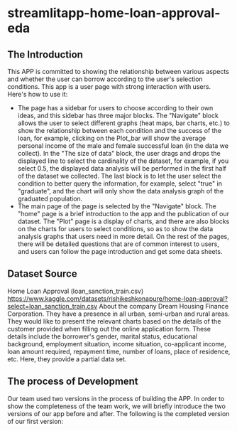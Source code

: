 # streamlitapp-home-loan-approval-eda
## The Introduction

This APP is committed to showing the relationship between various aspects and whether the user can borrow according to the user's selection conditions. This app is a user page with strong interaction with users. Here's how to use it:
* The page has a sidebar for users to choose according to their own ideas, and this sidebar has three major blocks. The "Navigate" block allows the user to select different graphs (heat maps, bar charts, etc.) to show the relationship between each condition and the success of the loan, for example, clicking on the Plot_bar will show the average personal income of the male and female successful loan (in the data we collect). In the "The size of data" block, the user drags and drops the displayed line to select the cardinality of the dataset, for example, if you select 0.5, the displayed data analysis will be performed in the first half of the dataset we collected. The last block is to let the user select the condition to better query the information, for example, select "true" in "graduate", and the chart will only show the data analysis graph of the graduated population.
* The main page of the page is selected by the "Navigate" block. The "home" page is a brief introduction to the app and the publication of our dataset. The "Plot" page is a display of charts, and there are also blocks on the charts for users to select conditions, so as to show the data analysis graphs that users need in more detail. On the rest of the pages, there will be detailed questions that are of common interest to users, and users can follow the page introduction and get some data sheets.

## Dataset Source
Home Loan Approval (loan_sanction_train.csv)
https://www.kaggle.com/datasets/rishikeshkonapure/home-loan-approval?select=loan_sanction_train.csv
About the company Dream Housing Finance Corporation. They have a presence in all urban, semi-urban and rural areas. They would like to present the relevant charts based on the details of the customer provided when filling out the online application form. These details include the borrower's gender, marital status, educational background, employment situation, income situation, co-applicant income, loan amount required, repayment time, number of loans, place of residence, etc. Here, they provide a partial data set.

## The process of Development
Our team used two versions in the process of building the APP. In order to show the completeness of the team work, we will briefly introduce the two versions of our app before and after. The following is the completed version of our first version:

